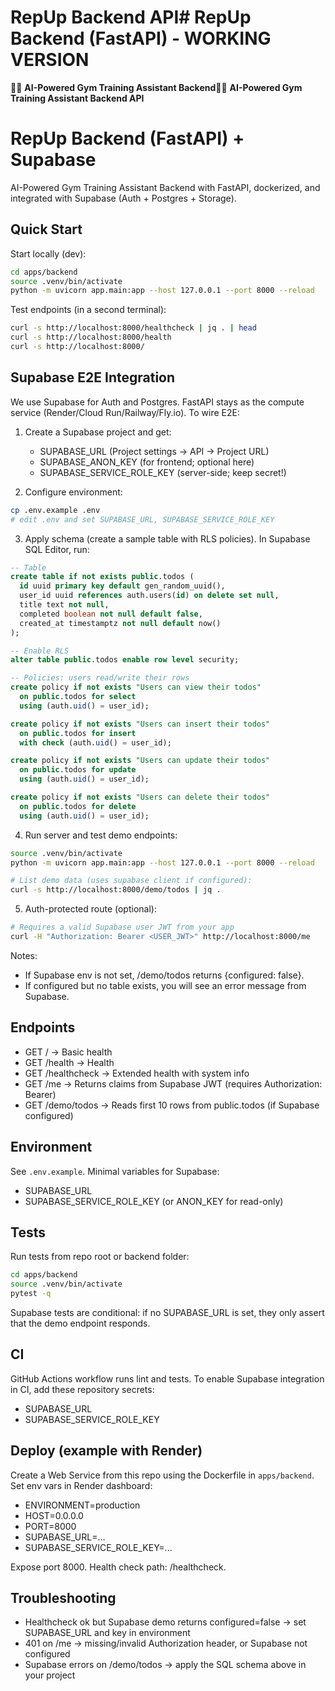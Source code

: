 # RepUp Backend API# RepUp Backend (FastAPI) - WORKING VERSION



🏋️‍♂️ **AI-Powered Gym Training Assistant Backend**🏋️‍♂️ **AI-Powered Gym Training Assistant Backend API**
# RepUp Backend (FastAPI) + Supabase

AI-Powered Gym Training Assistant Backend with FastAPI, dockerized, and integrated with Supabase (Auth + Postgres + Storage).

## Quick Start

Start locally (dev):

```bash
cd apps/backend
source .venv/bin/activate
python -m uvicorn app.main:app --host 127.0.0.1 --port 8000 --reload
```

Test endpoints (in a second terminal):

```bash
curl -s http://localhost:8000/healthcheck | jq . | head
curl -s http://localhost:8000/health
curl -s http://localhost:8000/
```

## Supabase E2E Integration

We use Supabase for Auth and Postgres. FastAPI stays as the compute service (Render/Cloud Run/Railway/Fly.io). To wire E2E:

1) Create a Supabase project and get:
   - SUPABASE_URL (Project settings → API → Project URL)
   - SUPABASE_ANON_KEY (for frontend; optional here)
   - SUPABASE_SERVICE_ROLE_KEY (server-side; keep secret!)

2) Configure environment:

```bash
cp .env.example .env
# edit .env and set SUPABASE_URL, SUPABASE_SERVICE_ROLE_KEY
```

3) Apply schema (create a sample table with RLS policies). In Supabase SQL Editor, run:

```sql
-- Table
create table if not exists public.todos (
  id uuid primary key default gen_random_uuid(),
  user_id uuid references auth.users(id) on delete set null,
  title text not null,
  completed boolean not null default false,
  created_at timestamptz not null default now()
);

-- Enable RLS
alter table public.todos enable row level security;

-- Policies: users read/write their rows
create policy if not exists "Users can view their todos"
  on public.todos for select
  using (auth.uid() = user_id);

create policy if not exists "Users can insert their todos"
  on public.todos for insert
  with check (auth.uid() = user_id);

create policy if not exists "Users can update their todos"
  on public.todos for update
  using (auth.uid() = user_id);

create policy if not exists "Users can delete their todos"
  on public.todos for delete
  using (auth.uid() = user_id);
```

4) Run server and test demo endpoints:

```bash
source .venv/bin/activate
python -m uvicorn app.main:app --host 127.0.0.1 --port 8000 --reload

# List demo data (uses supabase client if configured):
curl -s http://localhost:8000/demo/todos | jq .
```

5) Auth-protected route (optional):

```bash
# Requires a valid Supabase user JWT from your app
curl -H "Authorization: Bearer <USER_JWT>" http://localhost:8000/me
```

Notes:
- If Supabase env is not set, /demo/todos returns {configured: false}.
- If configured but no table exists, you will see an error message from Supabase.

## Endpoints

- GET / → Basic health
- GET /health → Health
- GET /healthcheck → Extended health with system info
- GET /me → Returns claims from Supabase JWT (requires Authorization: Bearer)
- GET /demo/todos → Reads first 10 rows from public.todos (if Supabase configured)

## Environment

See `.env.example`. Minimal variables for Supabase:

- SUPABASE_URL
- SUPABASE_SERVICE_ROLE_KEY (or ANON_KEY for read-only)

## Tests

Run tests from repo root or backend folder:

```bash
cd apps/backend
source .venv/bin/activate
pytest -q
```

Supabase tests are conditional: if no SUPABASE_URL is set, they only assert that the demo endpoint responds.

## CI

GitHub Actions workflow runs lint and tests. To enable Supabase integration in CI, add these repository secrets:

- SUPABASE_URL
- SUPABASE_SERVICE_ROLE_KEY

## Deploy (example with Render)

Create a Web Service from this repo using the Dockerfile in `apps/backend`. Set env vars in Render dashboard:

- ENVIRONMENT=production
- HOST=0.0.0.0
- PORT=8000
- SUPABASE_URL=...
- SUPABASE_SERVICE_ROLE_KEY=...

Expose port 8000. Health check path: /healthcheck.

## Troubleshooting

- Healthcheck ok but Supabase demo returns configured=false → set SUPABASE_URL and key in environment
- 401 on /me → missing/invalid Authorization header, or Supabase not configured
- Supabase errors on /demo/todos → apply the SQL schema above in your project
